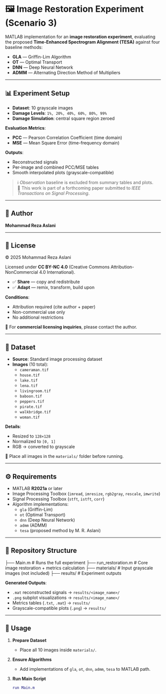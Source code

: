 # 🖼️ Image Restoration Experiment (Scenario 3)

MATLAB implementation for an **image restoration experiment**, evaluating the proposed **Time-Enhanced Spectrogram Alignment (TESA)** against four baseline methods:

- **GLA** — Griffin-Lim Algorithm  
- **OT** — Optimal Transport  
- **DNN** — Deep Neural Network  
- **ADMM** — Alternating Direction Method of Multipliers  

---

## 📊 Experiment Setup

- **Dataset**: 10 grayscale images  
- **Damage Levels**: `1%, 20%, 40%, 60%, 80%, 99%`  
- **Damage Simulation**: central square region zeroed  

**Evaluation Metrics**:  
- **PCC** — Pearson Correlation Coefficient (time domain)  
- **MSE** — Mean Square Error (time-frequency domain)  

**Outputs**:  
- Reconstructed signals  
- Per-image and combined PCC/MSE tables  
- Smooth interpolated plots (grayscale-compatible)  

> ℹ️ *Observation* baseline is excluded from summary tables and plots.  
> 📝 This work is part of a forthcoming paper submitted to *IEEE Transactions on Signal Processing*.  

---

## 👤 Author

**Mohammad Reza Aslani**

---

## 📜 License

© 2025 Mohammad Reza Aslani  

Licensed under **CC BY-NC 4.0** (Creative Commons Attribution-NonCommercial 4.0 International).  

- ✅ **Share** — copy and redistribute  
- ✅ **Adapt** — remix, transform, build upon  

**Conditions**:  
- Attribution required (cite author + paper)  
- Non-commercial use only  
- No additional restrictions  

💼 For **commercial licensing inquiries**, please contact the author.  

---

## 📂 Dataset

- **Source**: Standard image processing dataset  
- **Images** (10 total):  
  - `cameraman.tif`  
  - `house.tif`  
  - `lake.tif`  
  - `lena.tif`  
  - `livingroom.tif`  
  - `baboon.tif`  
  - `peppers.tif`  
  - `pirate.tif`  
  - `walkbridge.tif`  
  - `woman.tif`  

**Details**:  
- Resized to `128×128`  
- Normalized to `[0, 1]`  
- RGB → converted to grayscale  

📁 Place all images in the `materials/` folder before running.  

---

## ⚙️ Requirements

- MATLAB **R2021a** or later  
- Image Processing Toolbox (`imread`, `imresize`, `rgb2gray`, `rescale`, `imwrite`)  
- Signal Processing Toolbox (`stft`, `istft`, `corr`)  
- Algorithm implementations:  
  - `gla` (Griffin-Lim)  
  - `ot` (Optimal Transport)  
  - `dnn` (Deep Neural Network)  
  - `admm` (ADMM)  
  - `tesa` (proposed method by M. R. Aslani)  

---

## 📁 Repository Structure

├── Main.m # Runs the full experiment
├── run_restoration.m # Core image restoration + metrics calculation
├── materials/ # Input grayscale images (not included)
├── results/ # Experiment outputs


**Generated Outputs**:  
- `.mat` reconstructed signals → `results/<image_name>/`  
- `.png` subplot visualizations → `results/<image_name>/`  
- Metrics tables (`.txt`, `.mat`) → `results/`  
- Grayscale-compatible plots (`.png`) → `results/`  

---

## 🚀 Usage

1. **Prepare Dataset**
   - Place all 10 images inside `materials/`.

2. **Ensure Algorithms**
   - Add implementations of `gla`, `ot`, `dnn`, `admm`, `tesa` to MATLAB path.

3. **Run Main Script**
   ```matlab
   run Main.m
